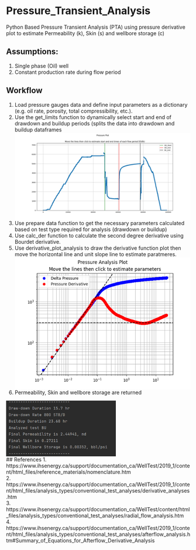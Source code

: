 # Pressure_Transient_Analysis
Python Based Pressure Transient Analysis (PTA) using pressure derivative plot to estimate Permeability (k), Skin (s) and wellbore storage (c)

## Assumptions:
1. Single phase (Oil) well
2. Constant production rate during flow period

## Workflow
1. Load pressure gauges data and define input parameters as a dictionary (e.g. oil rate, porosity, total compressibility, etc.).
2. Use the get_limits function to dynamically select start and end of drawdown and buildup periods (splits the data into drawdown and buildup dataframes <img align="left" width="1000" src="https://github.com/Yous3ry/Pressure_Transient_Analysis/blob/main/Pressure_Plot.png"> 
3. Use prepare data function to get the necessary parameters calculated based on test type required for analysis (drawdown or buildup)
4. Use calc_der function to calculate the second degree derivative using Bourdet derivative.
5. Use derivative_plot_analysis to draw the derivative function plot then move the horizontal line and unit slope line to estimate paratmeres. <img align="left" width="1000" src="https://github.com/Yous3ry/Pressure_Transient_Analysis/blob/main/BU_Results.png">
6. Permeability, Skin and wellbore storage are returned 
<img align="center" width="300" src="https://github.com/Yous3ry/Pressure_Transient_Analysis/blob/main/BU_Results_Numbers.png">

 
<br>
## References
1. https://www.ihsenergy.ca/support/documentation_ca/WellTest/2019_1/content/html_files/reference_materials/nomenclature.htm <br>
2. https://www.ihsenergy.ca/support/documentation_ca/WellTest/2019_1/content/html_files/analysis_types/conventional_test_analyses/derivative_analyses.htm <br>
3. https://www.ihsenergy.ca/support/documentation_ca/WellTest/content/html_files/analysis_types/conventional_test_analyses/radial_flow_analysis.htm <br>
4. https://www.ihsenergy.ca/support/documentation_ca/WellTest/2019_1/content/html_files/analysis_types/conventional_test_analyses/afterflow_analysis.htm#Summary_of_Equations_for_Afterflow_Derivative_Analysis <br>
